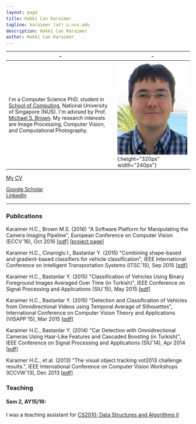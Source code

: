 ```yaml
---
layout: page
title: Hakki Can Karaimer
tagline: karaimer (at) u.nus.edu
description: Hakki Can Karaimer
author: Hakki Can Karaimer
---
```


| - | - |
|---|---|
| I'm a Computer Science PhD. student in [School of Computing](http://www.comp.nus.edu.sg/), National University of Singapore (NUS). I'm advised by Prof. [Michael S. Brown](https://www.comp.nus.edu.sg/~brown/). My research interests are Image Processing, Computer Vision, and Computational Photography.    | ![](/image/profile_pic.png){:height="320px" width="240px"} |

[My CV](/Hakki_Can_Karaimer_CV.pdf)  

[Google Scholar](https://scholar.google.co.uk/citations?user=jhlnGS4AAAAJ&hl=en)  
[LinkedIn](https://www.linkedin.com/in/karaimer)  

---

### Publications  

Karaimer H.C., Brown M.S.  (2016) "A Software Platform for Manipulating the Camera Imaging Pipeline", European Conference on Computer Vision (ECCV`16),  Oct 2016 [[pdf]](/paper/karaimer_eccv16.pdf) [[project page]](https://karaimer.github.io/camera-pipeline)  

Karaimer H.C., Cinaroglu I., Bastanlar Y.  (2015) "Combining shape-based and gradient-based classifiers for vehicle classification", IEEE International Conference on Intelligent Transportation Systems (ITSC`15), Sep 2015 [[pdf]](/paper/null.pdf)  

Karaimer H.C., Bastanlar Y.  (2015) "Classification of Vehicles Using Binary Foreground Images Averaged Over Time (in Turkish)", IEEE Conference on Signal Processing and Applications (SIU`15), May 2015 [[pdf]](/paper/null.pdf)  

Karaimer H.C., Bastanlar Y.  (2015) "Detection and Classification of Vehicles from Omnidirectional Videos using Temporal Average of Silhouettes", International Conference on Computer Vision Theory and Applications (VISAPP`15), Mar 2015 [[pdf]](/paper/null.pdf)  

Karaimer H.C., Bastanlar Y.  (2014) "Car Detection with Omnidirectional Cameras Using Haar-Like Features and Cascaded Boosting (in Turkish)", IEEE Conference on Signal Processing and Applications (SIU`14), Apr 2014 [[pdf]](/paper/null.pdf)  

Karaimer H.C., et al.  (2013) "The visual object tracking vot2013 challenge results.", IEEE International Conference on Computer Vision Workshops (ICCVW`13), Dec 2013 [[pdf]](/paper/null.pdf)  

### Teaching  

#### Sem 2, AY15/16:  
 
I was a teaching assistant for [CS2010: Data Structures and Algorithms II](http://www.comp.nus.edu.sg/~brown/cs2010/)  
